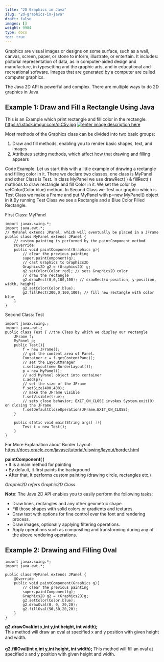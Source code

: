 ```yaml
---
title: "2D Graphics in Java"
slug: "2d-graphics-in-java"
draft: false
images: []
weight: 9984
type: docs
toc: true
---
```


Graphics are visual images or designs on some surface, such as a wall, canvas, screen, paper, or stone to inform, illustrate, or entertain. It includes: pictorial representation of data, as in computer-aided design and manufacture, in typesetting and the graphic arts, and in educational and recreational software. Images that are generated by a computer are called computer graphics.

The Java 2D API is powerful and complex. There are multiple ways to do 2D graphics in Java.

## Example 1: Draw and Fill a Rectangle Using Java
This is an Example which print rectangle and fill color in the rectangle. 
https://i.stack.imgur.com/dlC5v.jpg
[![enter image description here][1]][1]


  [1]: https://i.stack.imgur.com/dlC5v.jpg

Most methods of the Graphics class can be divided into two basic groups:

1. Draw and fill methods, enabling you to render basic shapes, text, and images
2. Attributes setting methods, which affect how that drawing and filling appears

Code Example: Let us start this with a little example of drawing a rectangle and filling color in it.
There we declare two classes, one class is MyPanel and other Class is Test. In class MyPanel we use drawRect( ) & fillRect( ) mathods to draw rectangle and fill Color in it. We set the color by setColor(Color.blue) method.
In Second Class we Test our graphic which is Test Class we make a Frame and put MyPanel with p=new MyPanel() object in it.By running Test Class we see a Rectangle and a Blue Color Filled Rectangle.

First Class: MyPanel

    import javax.swing.*;
    import java.awt.*;
    // MyPanel extends JPanel, which will eventually be placed in a JFrame
    public class MyPanel extends JPanel { 
        // custom painting is performed by the paintComponent method
        @Override
        public void paintComponent(Graphics g){
            // clear the previous painting
            super.paintComponent(g);
            // cast Graphics to Graphics2D
            Graphics2D g2 = (Graphics2D) g;
            g2.setColor(Color.red); // sets Graphics2D color
            // draw the rectangle
            g2.drawRect(0,0,100,100); // drawRect(x-position, y-position, width, height)
            g2.setColor(Color.blue);
            g2.fillRect(200,0,100,100); // fill new rectangle with color blue
        } 
    }

Second Class: Test

    import javax.swing.;
    import java.awt.;    
    public class Test { //the Class by which we display our rectangle    
        JFrame f;    
        MyPanel p;    
        public Test(){    
            f = new JFrame();    
            // get the content area of Panel.    
            Container c = f.getContentPane();    
            // set the LayoutManager
            c.setLayout(new BorderLayout());        
            p = new MyPanel();    
            // add MyPanel object into container    
            c.add(p); 
            // set the size of the JFrame
            f.setSize(400,400);    
            // make the JFrame visible
            f.setVisible(true);    
            // sets close behavior; EXIT_ON_CLOSE invokes System.exit(0) on closing the JFrame
            f.setDefaultCloseOperation(JFrame.EXIT_ON_CLOSE);    
        }       
        
        public static void main(String args[ ]){    
            Test t = new Test();     
        } 
    }

For More Explanation about Border Layout: https://docs.oracle.com/javase/tutorial/uiswing/layout/border.html

 **paintComponent( )**  
• It is a main method for painting    
• By default, it first paints the background    
• After that, it performs custom painting (drawing circle, rectangles etc.) 

*Graphic2D refers Graphic2D Class*

**Note:**
The Java 2D API enables you to easily perform the following tasks:

 - Draw lines, rectangles and any other geometric shape.
 - Fill those shapes with solid colors or gradients and textures.
 - Draw text with options for fine control over the font and rendering
   process.
 - Draw images, optionally applying filtering operations.
 - Apply operations such as compositing and transforming during any of
   the above rendering operations.

## Example 2: Drawing and Filling Oval
    import javax.swing.*;    
    import java.awt.*;    

    public class MyPanel extends JPanel {
        @Override
        public void paintComponent(Graphics g){    
            // clear the previous painting
            super.paintComponent(g);    
            Graphics2D g2 = (Graphics2D)g;    
            g2.setColor(Color.blue);    
            g2.drawOval(0, 0, 20,20);  
            g2.fillOval(50,50,20,20);    
        }
    }
    
**g2.drawOval(int x,int y,int height, int width);**  
This method will draw an oval at specified x and y position with given height and width.   

**g2.fillOval(int x,int y,int height, int width);**
This method will fill an oval at specified x and y position with given height and width. 


